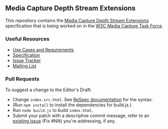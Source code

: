 ## Media Capture Depth Stream Extensions

This repository contains the
[Media Capture Depth Stream Extensions](https://w3c.github.com/mediacapture-depth/)
specification that is being worked on in the
[W3C Media Capture Task Force](https://www.w3.org/wiki/Media_Capture).

### Useful Resources

* [Use Cases and Requirements](https://www.w3.org/wiki/Media_Capture_Depth_Stream_Extension)
* [Specification](https://w3c.github.com/mediacapture-depth/) 
* [Issue Tracker](https://github.com/w3c/mediacapture-depth/issues)
* [Mailing List](http://lists.w3.org/Archives/Public/public-media-capture/)

### Pull Requests

To suggest a change to the Editor's Draft:

* Change `index.src.html`. See [ReSpec documentation](https://github.com/w3c/respec/wiki) for the syntax.
* (Run `npm install` to install the dependencies for build.js.)
* Run `node build.js` to build `index.html`.
* Submit your patch with a descriptive commit message, refer to an
[existing issue](https://github.com/w3c/mediacapture-depth/issues) (Fix #NN) you're addressing, if any.